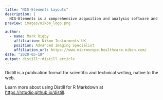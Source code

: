```yaml
---
title: "NIS-Elements Layouts"
description: |
  NIS-Elements is a comprehensive acqusition and analysis software and as such can have a lot of buttons. However, this needn't be the case. Below are simplified layouts for different microscopes.
preview: images/nikon_logo.png

author:
  - name: Mark Rigby
    affiliation: Nikon Insturments UK
    position: Advanced Imaging Specialist
    affiliation_url: https://www.microscope.healthcare.nikon.com/
date: "2020-05-18"
output: distill::distill_article
---
```




Distill is a publication format for scientific and technical writing, native to the web. 

Learn more about using Distill for R Markdown at <https://rstudio.github.io/distill>.





